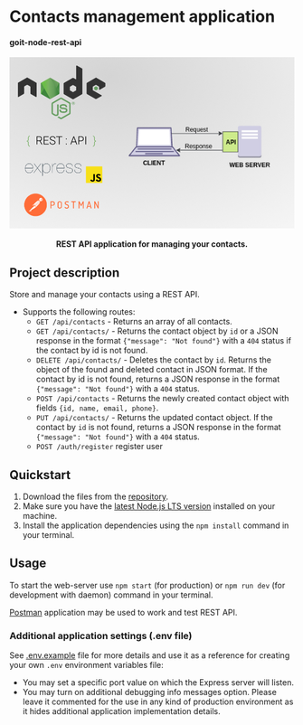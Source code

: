 


# Contacts management application

#### goit-node-rest-api

<p align="center">
  <img align="center" src="./assets/thumbnail.jpg" width="720" title="Project thumbnail" alt="project thumbnail">
</p>


<h4 align="center">
  REST API application for managing your contacts.
</h4>


## Project description

Store and manage your contacts using a REST API.

* Supports the following routes:
  * `GET /api/contacts` - Returns an array of all contacts.
  * `GET /api/contacts/` - Returns the contact object by `id` or a JSON response in the format `{"message": "Not found"}` with a `404` status if the contact by id is not found.
  * `DELETE /api/contacts/` - Deletes the contact by `id`. Returns the object of the found and deleted contact in JSON format. If the contact by id is not found, returns a JSON response in the format `{"message": "Not found"}` with a `404` status.
  * `POST /api/contacts` - Returns the newly created contact object with fields `{id, name, email, phone}`.
  * `PUT /api/contacts/` - Returns the updated contact object. If the contact by `id` is not found, returns a JSON response in the format `{"message": "Not found"}` with a `404` status.
  * `POST /auth/register` register user

## Quickstart

1) Download the files from the [repository](https://github.com/oleksandr-romashko/goit-node-rest-api).
2) Make sure you have the [latest Node.js LTS version](https://nodejs.org/en/download/package-manager) installed on your machine. 
3) Install the application dependencies using the `npm install` command in your terminal.

## Usage

To start the web-server use `npm start` (for production) or `npm run dev` (for development with daemon) command in your terminal.

[Postman](https://www.postman.com/) application may be used to work and test REST API.

### Additional application settings (.env file)

See [.env.example](./.env.example) file for more details and use it as a reference for creating your own `.env` environment variables file:

* You may set a specific port value on which the Express server will listen. 
* You may turn on additional debugging info messages option. Please leave it commented for the use in any kind of production environment as it hides additional application implementation details.
